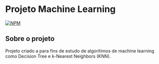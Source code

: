 # Projeto Machine Learning

[![NPM](https://img.shields.io/npm/l/react)]((https://github.com/JpEscobarM/python-AI/blob/main/LICENSE)) 

## Sobre o projeto

Projeto criado a para fins de estudo de algoritimos de machine learning como Decision Tree e k-Nearest Neighbors (KNN). 

